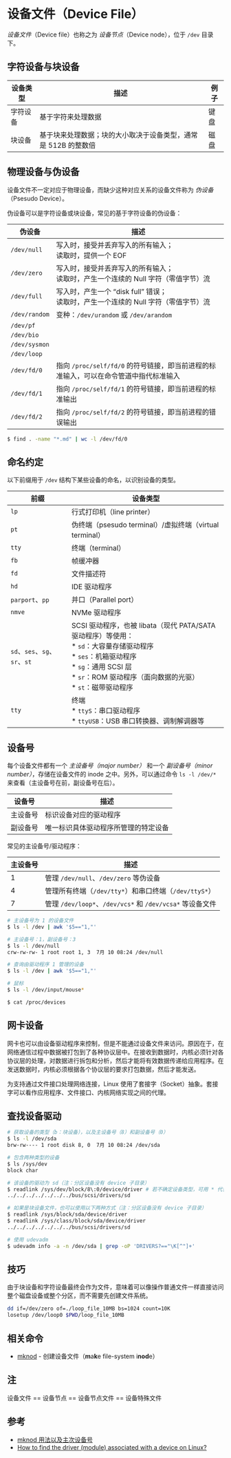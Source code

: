 # 设备文件（Device File）

_设备文件_（Device file）也称之为 _设备节点_（Device node），位于 `/dev` 目录下。

## 字符设备与块设备

| 设备类型 | 描述                                                           | 例子 |
| -------- | -------------------------------------------------------------- | ---- |
| 字符设备 | 基于字符来处理数据                                             | 键盘 |
| 块设备   | 基于块来处理数据；块的大小取决于设备类型，通常是 512B 的整数倍 | 磁盘 |

## 物理设备与伪设备

设备文件不一定对应于物理设备，而缺少这种对应关系的设备文件称为 _伪设备_（Psesudo Device）。

伪设备可以是字符设备或块设备，常见的基于字符设备的伪设备：

| 伪设备        | 描述                                                                                   |
| ------------- | -------------------------------------------------------------------------------------- |
| `/dev/null`   | 写入时，接受并丢弃写入的所有输入；<br> 读取时，提供一个 EOF                            |
| `/dev/zero`   | 写入时，接受并丢弃写入的所有输入；<br> 读取时，产生一个连续的 Null 字符（零值字节）流  |
| `/dev/full`   | 写入时，产生一个 “disk full” 错误；<br> 读取时，产生一个连续的 Null 字符（零值字节）流 |
| `/dev/random` | 变种：`/dev/urandom` 或 `/dev/arandom`                                                 |
| `/dev/pf`     |                                                                                        |
| `/dev/bio`    |                                                                                        |
| `/dev/sysmon` |                                                                                        |
| `/dev/loop`   |                                                                                        |
| `/dev/fd/0`   | 指向 `/proc/self/fd/0` 的符号链接，即当前进程的标准输入，可以在命令管道中指代标准输入  |
| `/dev/fd/1`   | 指向 `/proc/self/fd/1` 的符号链接，即当前进程的标准输出                                |
| `/dev/fd/2`   | 指向 `/proc/self/fd/2` 的符号链接，即当前进程的错误输出                                |

```sh
$ find . -name "*.md" | wc -l /dev/fd/0
```


## 命名约定

以下前缀用于 `/dev` 结构下某些设备的命名，以识别设备的类型。

| 前缀                          | 设备类型                                                                                                                                                                                                                |
| ----------------------------- | ----------------------------------------------------------------------------------------------------------------------------------------------------------------------------------------------------------------------- |
| `lp`                          | 行式打印机（line printer）                                                                                                                                                                                              |
| `pt`                          | 伪终端（psesudo terminal）/虚拟终端（virtual terminal）                                                                                                                                                                 |
| `tty`                         | 终端（terminal）                                                                                                                                                                                                        |
| `fb`                          | 帧缓冲器                                                                                                                                                                                                                |
| `fd`                          | 文件描述符                                                                                                                                                                                                              |
| `hd`                          | IDE 驱动程序                                                                                                                                                                                                            |
| `parport`、`pp`               | 并口（Parallel port）                                                                                                                                                                                                   |
| `nmve`                        | NVMe 驱动程序                                                                                                                                                                                                           |
| `sd`、`ses`、`sg`、`sr`、`st` | SCSI 驱动程序，也被 libata（现代 PATA/SATA 驱动程序）等使用：<br> * `sd`：大容量存储驱动程序 <br> * `ses`：机箱驱动程序 <br> * `sg`：通用 SCSI 层 <br> * `sr`：ROM 驱动程序（面向数据的光驱） <br> * `st`：磁带驱动程序 |
| `tty`                         | 终端 <br> * `ttyS`：串口驱动程序 <br> * `ttyUSB`：USB 串口转换器、调制解调器等                                                                                                                                          |

## 设备号

每个设备文件都有一个 _主设备号（major number）_ 和一个 _副设备号（minor number）_，存储在设备文件的 inode 之中。另外，可以通过命令 `ls -l /dev/*` 来查看（主设备号在前，副设备号在后）。

| 设备号   | 描述                                 |
| -------- | ------------------------------------ |
| 主设备号 | 标识设备对应的驱动程序               |
| 副设备号 | 唯一标识具体驱动程序所管理的特定设备 |

常见的主设备号/驱动程序：

| 主设备号 | 描述                                                      |
| -------- | --------------------------------------------------------- |
| 1        | 管理 `/dev/null`、`/dev/zero` 等伪设备                    |
| 4        | 管理所有终端（`/dev/tty*`）和串口终端（`/dev/ttyS*`）     |
| 7        | 管理 `/dev/loop*`、`/dev/vcs*` 和 `/dev/vcsa*` 等设备文件 |

```sh
# 主设备号为 1 的设备文件
$ ls -l /dev | awk '$5=="1,"'

# 主设备号：1，副设备号：3
$ ls -l /dev/null
crw-rw-rw- 1 root root 1, 3  7月 10 08:24 /dev/null

# 查询由驱动程序 1 管理的设备
$ ls -l /dev | awk '$5=="1,"'

# 鼠标
$ ls -l /dev/input/mouse*

$ cat /proc/devices
```

## 网卡设备

网卡也可以由设备驱动程序来控制，但是不能通过设备文件来访问。原因在于，在网络通信过程中数据被打包到了各种协议层中。在接收到数据时，内核必须针对各协议层的处理，对数据进行拆包和分析，然后才能将有效数据传递给应用程序。在发送数据时，内核必须根据各个协议层的要求打包数据，然后才能发送。

为支持通过文件接口处理网络连接，Linux 使用了套接字（Socket）抽象。套接字可以看作应用程序、文件接口、内核网络实现之间的代理。

## 查找设备驱动

```sh
# 获取设备的类型（b：块设备），以及主设备号（8）和副设备号（0）
$ ls -l /dev/sda
brw-rw---- 1 root disk 8, 0  7月 10 08:24 /dev/sda

# 包含两种类型的设备
$ ls /sys/dev
block char

# 该设备的驱动为 sd（注：分区设备没有 device 子目录）
$ readlink /sys/dev/block/8\:0/device/driver # 若不确定设备类型，可用 * 代替 block
../../../../../../../bus/scsi/drivers/sd

# 如果是块设备文件，也可以使用以下两种方式（注：分区设备没有 device 子目录）
$ readlink /sys/block/sda/device/driver
$ readlink /sys/class/block/sda/device/driver
../../../../../../../bus/scsi/drivers/sd
```

```sh
# 使用 udevadm
$ udevadm info -a -n /dev/sda | grep -oP 'DRIVERS?=="\K[^"]+'
```

## 技巧

由于块设备和字符设备最终会作为文件，意味着可以像操作普通文件一样直接访问整个磁盘设备或整个分区，而不需要先创建文件系统。

```sh
dd if=/dev/zero of=./loop_file_10MB bs=1024 count=10K
losetup /dev/loop0 $PWD/loop_file_10MB
```

## 相关命令

* [mknod]() - 创建设备文件（**m**a**k**e file-system i**nod**e）

## 注

设备文件 == 设备节点 == 设备节点文件 == 设备特殊文件

## 参考

* [mknod 用法以及主次设备号](https://www.cnblogs.com/hnrainll/archive/2011/06/10/2077583.html)
* [How to find the driver (module) associated with a device on Linux?](https://unix.stackexchange.com/questions/97676/how-to-find-the-driver-module-associated-with-a-device-on-linux)